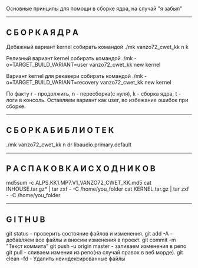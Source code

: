 Основные принципы для помощи в сборке ядра, на случай "я забыл"

------------------------------------------------------------------------------
C Б О Р К А   Я Д Р А
------------------------------------------------------------------------------
Дебажный вариант kernel собирать командой
./mk vanzo72_cwet_kk n k

Релизный вариант kernel собирать командой
./mk -o=TARGET_BUILD_VARIANT=user vanzo72_cwet_kk new kernel

Вариант kernel для рекавери собирать командой
./mk -o=TARGET_BUILD_VARIANT=recovery vanzo72_cwet_kk new kernel

По факту r - продолжить, n - пересборка(с нуля), k - сборка ядра, t - логи в консоль. Оставляем вариант как user, во избежание ошибок при сборке.

------------------------------------------------------------------------------
C Б О Р К А   Б И Б Л И О Т Е К
------------------------------------------------------------------------------

./mk vanzo72_cwet_kk n dr libaudio.primary.default

------------------------------------------------------------------------------
Р А С П А К О В К А   И С Х О Д Н И К О В
------------------------------------------------------------------------------
md5sum -c ALPS.KK1.MP7.V1_VANZO72_CWET_KK.md5
cat INHOUSE.tar.gz* | tar zxf - -C /home/you_folder
cat KERNEL.tar.gz | tar zxf - -C /home/you_folder

------------------------------------------------------------------------------
G I T  H U B
------------------------------------------------------------------------------
git status - проверить состояние файлов и изменения.
git add -A - добавляем все файлы и вносим изменения в проект.
git commit -m "Текст коммита"
git push -u origin master - заливаем изменения в репо
git pull - сливаем измения из репо(на случай правок в веб морде).
git clean -fd - Удалить неиндексированные файлы
